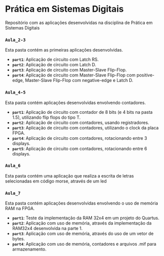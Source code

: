 # Prática em Sistemas Digitais

Repositório com as aplicações desenvolvidas na disciplina de Prática em Sistemas Digitais

### `Aula_2-3`
Esta pasta contém as primeiras aplicações desenvolvidas.
- **`part1`**: Aplicação de circuito com Latch RS.
- **`part2`**: Aplicação de circuito com Latch D.
- **`part3`**: Aplicação de circuito com Master-Slave Flip-Flop.
- **`part4`**: Aplicação de circuito com Master-Slave Flip-Flop com positive-edge, Master-Slave Flip-Flop com negative-edge e Latch D.

### `Aula_4-5`
Esta pasta contém aplicações desenvolvidas envolvendo contadores.
- **`part1`**: Aplicação de circuito com contador de 8 bits (e 4 bits na pasta 1.5), utilizando flip flops do tipo T.
- **`part2`**: Aplicação de circuito com contadores, usando registradores.
- **`part3`**: Aplicação de circuito com contadores, utilizando o clock da placa FPGA.
- **`part4`**: Aplicação de circuito com contadores, rotacionando entre 3 displays.
- **`part5`**: Aplicação de circuito com contadores, rotacionando entre 6 displays.

### `Aula_6`
Esta pasta contém uma aplicação que realiza a escrita de letras selecionadas em código morse, através de um led

### `Aula_7`
Esta pasta contém aplicações desenvolvidas envolvendo o uso de memória RAM na FPGA.
- **`part1`**: Teste da implementação da RAM 32x4 em um projeto do Quartus.
- **`part2`**: Aplicação com uso de memória, através da implementação da RAM32x4 desenvolvida na parte 1.
- **`part3`**: Aplicação com uso de memória, através do uso de um vetor de bytes.
- **`part4`**: Aplicação com uso de memória, contadores e arquivos .mif para armazenamento.
